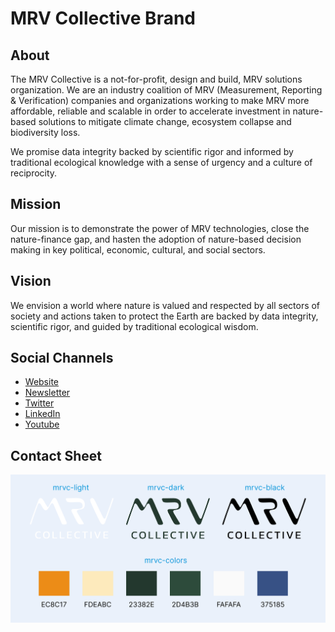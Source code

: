 # MRV Collective Brand
## About 
The MRV Collective is a not-for-profit, design and build, MRV solutions organization. We are an industry coalition of MRV (Measurement, Reporting & Verification) companies and organizations working to make MRV more affordable, reliable and scalable in order to accelerate investment in nature-based solutions to mitigate climate change, ecosystem collapse and biodiversity loss.

We promise data integrity backed by scientific rigor and informed by traditional ecological knowledge with a sense of urgency and a culture of reciprocity.

## Mission
Our mission is to demonstrate the power of MRV technologies, close the nature-finance gap, and hasten the adoption of nature-based decision making in key political, economic, cultural, and social sectors.

## Vision
We envision a world where nature is valued and respected by all sectors of society and actions taken to protect the Earth are backed by data integrity, scientific rigor, and guided by traditional ecological wisdom.

## Social Channels
- [Website](https://mrvcollective.org)
- [Newsletter](https://tiny.cc/mrvc-newsletter)
- [Twitter](https://twitter.com/mrvcollective)
- [LinkedIn](https://www.linkedin.com/company/mrv-collective)
- [Youtube](https://www.youtube.com/@mrvcollective)

## Contact Sheet
![MRVC Contact Sheet](mrvc-contactsheet.png?raw=true "Title")
